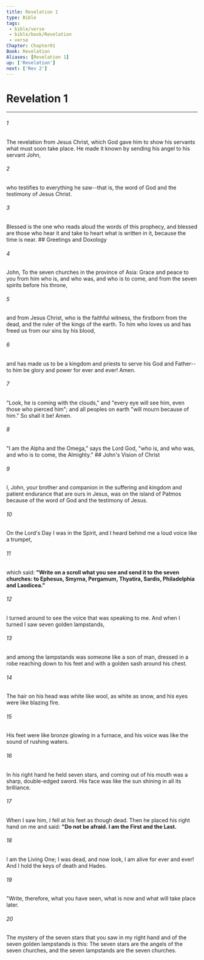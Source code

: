```yaml
---
title: Revelation 1
type: Bible
tags:
 - bible/verse
 - bible/book/Revelation
 - verse
Chapter: Chapter01
Book: Revelation
Aliases: [Revelation 1]
up: ['Revelation']
next: ['Rev 2']
---
```

# Revelation 1

***


###### 1 
The revelation from Jesus Christ, which God gave him to show his servants what must soon take place. He made it known by sending his angel to his servant John, 

###### 2 
who testifies to everything he saw--that is, the word of God and the testimony of Jesus Christ. 

###### 3 
Blessed is the one who reads aloud the words of this prophecy, and blessed are those who hear it and take to heart what is written in it, because the time is near. ## Greetings and Doxology 

###### 4 
John, To the seven churches in the province of Asia: Grace and peace to you from him who is, and who was, and who is to come, and from the seven spirits before his throne, 

###### 5 
and from Jesus Christ, who is the faithful witness, the firstborn from the dead, and the ruler of the kings of the earth. To him who loves us and has freed us from our sins by his blood, 

###### 6 
and has made us to be a kingdom and priests to serve his God and Father--to him be glory and power for ever and ever! Amen. 

###### 7 
"Look, he is coming with the clouds," and "every eye will see him, even those who pierced him"; and all peoples on earth "will mourn because of him." So shall it be! Amen. 

###### 8 
"I am the Alpha and the Omega," says the Lord God, "who is, and who was, and who is to come, the Almighty." ## John's Vision of Christ 

###### 9 
I, John, your brother and companion in the suffering and kingdom and patient endurance that are ours in Jesus, was on the island of Patmos because of the word of God and the testimony of Jesus. 

###### 10 
On the Lord's Day I was in the Spirit, and I heard behind me a loud voice like a trumpet, 

###### 11 
which said: **"Write on a scroll what you see and send it to the seven churches: to Ephesus, Smyrna, Pergamum, Thyatira, Sardis, Philadelphia and Laodicea."** 

###### 12 
I turned around to see the voice that was speaking to me. And when I turned I saw seven golden lampstands, 

###### 13 
and among the lampstands was someone like a son of man, dressed in a robe reaching down to his feet and with a golden sash around his chest. 

###### 14 
The hair on his head was white like wool, as white as snow, and his eyes were like blazing fire. 

###### 15 
His feet were like bronze glowing in a furnace, and his voice was like the sound of rushing waters. 

###### 16 
In his right hand he held seven stars, and coming out of his mouth was a sharp, double-edged sword. His face was like the sun shining in all its brilliance. 

###### 17 
When I saw him, I fell at his feet as though dead. Then he placed his right hand on me and said: **"Do not be afraid. I am the First and the Last.** 

###### 18 
I am the Living One; I was dead, and now look, I am alive for ever and ever! And I hold the keys of death and Hades. 

###### 19 
"Write, therefore, what you have seen, what is now and what will take place later. 

###### 20 
The mystery of the seven stars that you saw in my right hand and of the seven golden lampstands is this: The seven stars are the angels of the seven churches, and the seven lampstands are the seven churches. 
